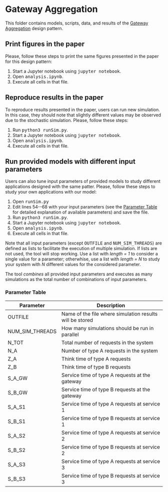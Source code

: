 # Gateway Aggregation

This folder contains models, scripts, data, and results of the [Gateway Aggregation](https://learn.microsoft.com/en-us/azure/architecture/patterns/gateway-aggregation) design pattern.


## Print figures in the paper
Please, follow these steps to print the same figures presented in the paper for this design pattern:
1. Start a Jupyter notebook using <tt>jupyter notebook</tt>.
2. Open <tt>analysis.ipynb</tt>.
3. Execute all cells in that file.


## Reproduce results in the paper
To reproduce results presented in the paper, users can run new simulation. In this case, they should note that slightly different values may be observed due to the stochastic simulation. Please, follow these steps:
1. Run <tt>python3 runSim.py</tt>.
2. Start a Jupyter notebook using <tt>jupyter notebook</tt>.
3. Open <tt>analysis.ipynb</tt>.
4. Execute all cells in that file.


## Run provided models with different input parameters
Users can also tune input parameters of provided models to study different applications designed with the same patter.
Please, follow these steps to study your own applications with our model:
1. Open <tt>runSim.py</tt>
2. Edit lines 54--68 with your input parameters (see the [Parameter Table](#parameter-table) for detailed explanation of available parameters) and save the file.
3. Run <tt>python3 runSim.py</tt>.
4. Start a Jupyter notebook using <tt>jupyter notebook</tt>.
5. Open <tt>analysis.ipynb</tt>.
6. Execute all cells in that file.

Note that all input parameters (except <tt>OUTFILE</tt> and <tt>NUM\_SIM\_THREADS</tt>) are defined as lists to facilitate the execution of multiple simulation. If lists are not used, the tool will stop working. Use a list with *length = 1* to consider a single value for a parameter; otherwhise, use a list with *length = N* to study your system with *N* different values for the considered parameter. 

The tool *combines* all provided input parameters and executes as many simulations as the total number of combinations of input parameters.


### Parameter Table

| Parameter | Description |
| --- | --- |
| OUTFILE | Name of the file where simulation results will be stored |
| NUM\_SIM\_THREADS | How many simulations should be run in parallel |
| N\_TOT | Total number of requests in the system |
| N\_A | Number of type A requests in the system |
| Z\_A | Think time of type A requests |
| Z\_B | Think time of type B requests |
| S\_A\_GW | Service time of type A requests at the gateway |
| S\_B\_GW | Service time of type B requests at the gateway |
| S\_A\_S1 | Service time of type A requests at service 1 |
| S\_B\_S1 | Service time of type B requests at service 1 |
| S\_A\_S2 | Service time of type A requests at service 2 |
| S\_B\_S2 | Service time of type B requests at service 2 |
| S\_A\_S3 | Service time of type A requests at service 3 |
| S\_B\_S3 | Service time of type B requests at service 3 |
